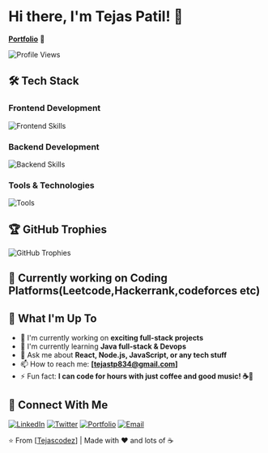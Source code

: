 # Hi there, I'm Tejas Patil! 👋
<div display="flex-center">
<p><strong><a href="https://tejas-patil.vercel.app" target="_blank">Portfolio</a></strong> 🚀</p>
<img src="https://komarev.com/ghpvc/?username=Tejascodez&style=for-the-badge&color=blueviolet" alt="Profile Views"/>
</div>


## 🛠️ Tech Stack

### **Frontend Development**
<p align="left">
  <img src="https://skillicons.dev/icons?i=html,css,js,typescript,react,nextjs,tailwind,bootstrap,sass" alt="Frontend Skills"/>
</p>

### **Backend Development**
<p align="left">
  <img src="https://skillicons.dev/icons?i=nodejs,express,java,spring,python,graphql,postgresql,mongodb,mysql" alt="Backend Skills"/>
</p>

### **Tools & Technologies**
<p align="left">
  <img src="https://skillicons.dev/icons?i=git,github,vscode,docker,aws,postman,linux,figma" alt="Tools"/>
</p>


## 🏆 GitHub Trophies
  <img src="https://github-profile-trophy.vercel.app/?username=Tejascodez&theme=tokyonight&no-frame=true&row=1&column=7" alt="GitHub Trophies"/>

## 🏅   Currently working on  Coding Platforms(Leetcode,Hackerrank,codeforces etc)



## 🌟 What I'm Up To

- 🔭 I'm currently working on **exciting full-stack projects**
- 🌱 I'm currently learning **Java full-stack & Devops**
- 💬 Ask me about **React, Node.js, JavaScript, or any tech stuff**
- 📫 How to reach me: **[tejastp834@gmail.com]**
- ⚡ Fun fact: **I can code for hours with just coffee and good music! ☕🎵**


## 🤝 Connect With Me

  
  [![LinkedIn](https://img.shields.io/badge/LinkedIn-0077B5?style=for-the-badge&logo=linkedin&logoColor=white)](https://linkedin.com/in/YourLinkedIn)
  [![Twitter](https://img.shields.io/badge/Twitter-1DA1F2?style=for-the-badge&logo=twitter&logoColor=white)](https://twitter.com/YourTwitter)
  [![Portfolio](https://img.shields.io/badge/Portfolio-FF5722?style=for-the-badge&logo=google-chrome&logoColor=white)](https://tejas-patil.vercel.app)
  [![Email](https://img.shields.io/badge/Email-D14836?style=for-the-badge&logo=gmail&logoColor=white)](mailto:your.email@example.com)



  ⭐️ From [<a href="https://github.com/Tejascodez/">Tejascodez</a>] | Made with ❤️ and lots of ☕ 
